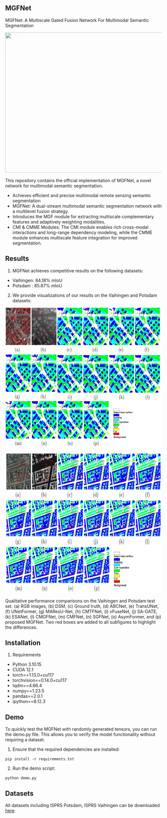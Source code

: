 ## MGFNet
MGFNet: A Multiscale Gated Fusion Network For Multimodal Semantic Segmentation

<p align="center">
  <img src="https://github.com/DrWuHonglin/MGFNet/blob/main/images/framework.png" width="900" height="450">
</p>

This repository contains the official implementation of MGFNet, a novel network for multimodal semantic segmentation.

- Achieves efficient and precise multimodal remote sensing semantic segmentation
- MGFNet: A dual-stream multimodal semantic segmentation network with a multilevel fusion strategy.
- Introduces the MGF module for extracting multiscale complementary features and adaptively weighting modalities.
- CMI & CMME Modules: The CMI module enables rich cross-modal interactions and long-range dependency modeling, while the CMME module enhances multiscale feature integration for improved segmentation.
  
## Results

1. MGFNet achieves competitive results on the following datasets:
- Vaihingen: 84.18% mIoU
- Potsdam  : 85.87% mIoU
2. We provide visualizations of our results on the Vaihingen and Potsdam datasets:
<p align="center">
  <img src="https://github.com/DrWuHonglin/MGFNet/blob/main/images/vaihingen.png" width="800" height="450">
</p>
<p align="center">
  <img src="https://github.com/DrWuHonglin/MGFNet/blob/main/images/potsdam.png" width="800" height="450">
</p>
Qualitative performance comparisons on the Vaihingen and Potsdam test set. (a) RGB images, (b) DSM, (c) Ground truth, (d) ABCNet, (e) TransUNet, (f) UNetFormer, (g)
MAResU-Net, (h) CMTFNet, (i) vFuseNet, (j) SA-GATE, (k) ESANet, (l) CMGFNet, (m) CMFNet, (n) SGFNet, (o) AsymFormer, and (p) proposed MGFNet. Two red boxes are added to all subfigures to highlight the differences.

## Installation
1. Requirements
   
- Python 3.10.15	
- CUDA 12.1
- torch==1.13.0+cu117
- torchvision==0.14.0+cu117
- tqdm==4.66.4
- numpy==1.23.5
- pandas==2.0.1
- ipython==8.12.3

## Demo
To quickly test the MGFNet with randomly generated tensors, you can run the demo.py file. This allows you to verify the model functionality without requiring a dataset.
1. Ensure that the required dependencies are installed:
```
pip install -r requirements.txt
```
2. Run the demo script:
```
python demo.py
```

## Datasets
All datasets including ISPRS Potsdam, ISPRS Vaihingen can be downloaded [here](https://github.com/open-mmlab/mmsegmentation/blob/main/docs/en/user_guides/2_dataset_prepare.md#prepare-datasets).

